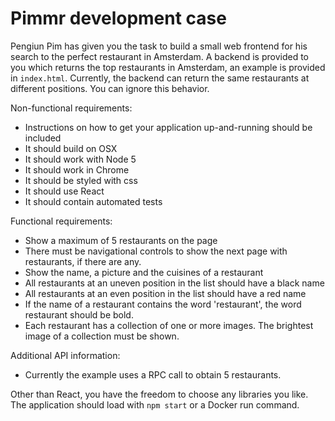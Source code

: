 # Pimmr development case

Pengiun Pim has given you the task to build a small web frontend for his search to the perfect restaurant in Amsterdam.
A backend is provided to you which returns the top restaurants in Amsterdam, an example is provided in `index.html`.
Currently, the backend can return the same restaurants at different positions. You can ignore this behavior.

Non-functional requirements:
* Instructions on how to get your application up-and-running should be included
* It should build on OSX
* It should work with Node 5
* It should work in Chrome
* It should be styled with css
* It should use React
* It should contain automated tests

Functional requirements:
* Show a maximum of 5 restaurants on the page
* There must be navigational controls to show the next page with restaurants, if there are any.
* Show the name, a picture and the cuisines of a restaurant
* All restaurants at an uneven position in the list should have a black name
* All restaurants at an even position in the list should have a red name
* If the name of a restaurant contains the word 'restaurant', the word restaurant should be bold.
* Each restaurant has a collection of one or more images. The brightest image of a collection must be shown.

Additional API information:
* Currently the example uses a RPC call to obtain 5 restaurants.

Other than React, you have the freedom to choose any libraries you like. The application should load with `npm start` or a Docker run command.
